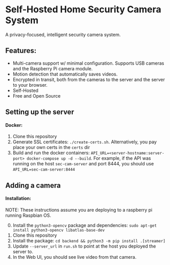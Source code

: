 # Self-Hosted Home Security Camera System

A privacy-focused, intelligent security camera system.

## Features:
- Multi-camera support w/ minimal configuration. Supports USB cameras and the Raspberry Pi camera module.
- Motion detection that automatically saves videos.
- Encrypted in transit, both from the cameras to the server and the server to your browser.
- Self-Hosted
- Free and Open Source

## Setting up the server

#### Docker:
1. Clone this repository
2. Generate SSL certificates: `./create-certs.sh`. Alternatively, you pay place your own certs in the `certs` dir
3. Build and run the docker containers: `API_URL=<server-hostname:server-port> docker-compose up -d --build`. For example, if the API was running on the host `sec-cam-server` and port 8444, you should use `API_URL=sec-cam-server:8444`

## Adding a camera

#### Installation:

NOTE: These instructions assume you are deploying to a raspberry pi running Raspbian OS.

0. Install the `python3-opencv` package and dependencies: `sudo apt-get install python3-opencv libatlas-base-dev`
1. Clone this repository
2. Install the package: `cd backend && python3 -m pip install .[streamer]`
3. Update `--server_url` in `run.sh` to point at the host you deployed the server to.
4. In the Web UI, you should see live video from that camera.
